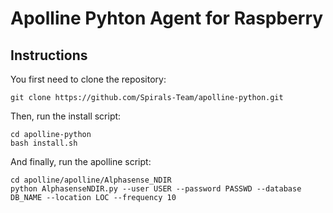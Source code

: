 # Apolline Pyhton Agent for Raspberry

## Instructions

You first need to clone the repository:
```
git clone https://github.com/Spirals-Team/apolline-python.git
```

Then, run the install script:
```
cd apolline-python
bash install.sh
```

And finally, run the apolline script:
```
cd apolline/apolline/Alphasense_NDIR
python AlphasenseNDIR.py --user USER --password PASSWD --database DB_NAME --location LOC --frequency 10
```
